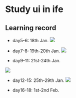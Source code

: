# Study ui in ife


## Learning record
- day5-6: 18th Jan.
![](https://i.loli.net/2019/01/20/5c4432a1ca445.png)

- day7-8: 19th-20th Jan.
![](https://i.loli.net/2019/01/20/5c4431be6b73f.png)

- day9-11: 21st-24th Jan.

![](day9-11/day9-11.gif)

- day12-15: 25th-29th Jan.
![](https://i.loli.net/2019/01/29/5c4fc69d0dc92.png)

- day16-18: 1st-2nd Feb.